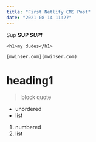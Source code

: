 ```yaml
---
title: "First Netlify CMS Post"
date: "2021-08-14 11:27"
---
```

Sup **SUP *SUP!***

`<h1>my dudes</h1>`

``[mwinser.com](mwinser.com)``

# heading1

> block quote

* unordered
* list

1. numbered 
2. list